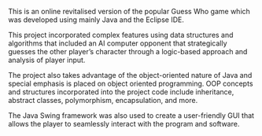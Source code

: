 This is an online revitalised version of the popular Guess Who game which was developed using mainly Java and the Eclipse IDE.

This project incorporated complex features using data structures and algorithms that included an AI computer opponent that strategically guesses the other player’s character through a logic-based approach and analysis of player input.

The project also takes advantage of the object-oriented nature of Java and special emphasis is placed on object oriented programming. OOP concepts and structures incorporated into the project code include inheritance, abstract classes, polymorphism, encapsulation, and more.

The Java Swing framework was also used to create a user-friendly GUI that allows the player to seamlessly interact with the program and software.
